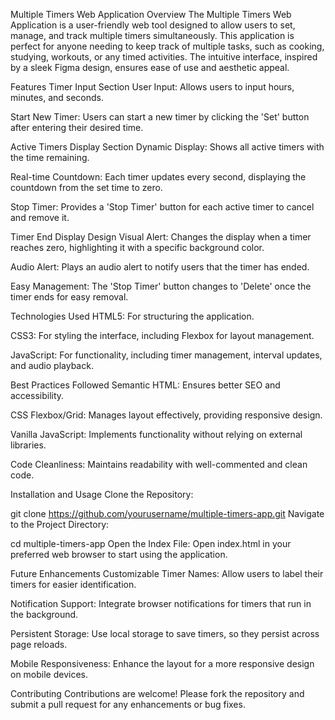 Multiple Timers Web Application
Overview
The Multiple Timers Web Application is a user-friendly web tool designed to allow users to set, manage, and track multiple timers simultaneously. This application is perfect for anyone needing to keep track of multiple tasks, such as cooking, studying, workouts, or any timed activities. The intuitive interface, inspired by a sleek Figma design, ensures ease of use and aesthetic appeal.

Features
Timer Input Section
User Input: Allows users to input hours, minutes, and seconds.

Start New Timer: Users can start a new timer by clicking the 'Set' button after entering their desired time.

Active Timers Display Section
Dynamic Display: Shows all active timers with the time remaining.

Real-time Countdown: Each timer updates every second, displaying the countdown from the set time to zero.

Stop Timer: Provides a 'Stop Timer' button for each active timer to cancel and remove it.

Timer End Display Design
Visual Alert: Changes the display when a timer reaches zero, highlighting it with a specific background color.

Audio Alert: Plays an audio alert to notify users that the timer has ended.

Easy Management: The 'Stop Timer' button changes to 'Delete' once the timer ends for easy removal.

Technologies Used
HTML5: For structuring the application.

CSS3: For styling the interface, including Flexbox for layout management.

JavaScript: For functionality, including timer management, interval updates, and audio playback.

Best Practices Followed
Semantic HTML: Ensures better SEO and accessibility.

CSS Flexbox/Grid: Manages layout effectively, providing responsive design.

Vanilla JavaScript: Implements functionality without relying on external libraries.

Code Cleanliness: Maintains readability with well-commented and clean code.

Installation and Usage
Clone the Repository:

git clone https://github.com/yourusername/multiple-timers-app.git
Navigate to the Project Directory:

cd multiple-timers-app
Open the Index File: Open index.html in your preferred web browser to start using the application.

Future Enhancements
Customizable Timer Names: Allow users to label their timers for easier identification.

Notification Support: Integrate browser notifications for timers that run in the background.

Persistent Storage: Use local storage to save timers, so they persist across page reloads.

Mobile Responsiveness: Enhance the layout for a more responsive design on mobile devices.

Contributing
Contributions are welcome! Please fork the repository and submit a pull request for any enhancements or bug fixes.
